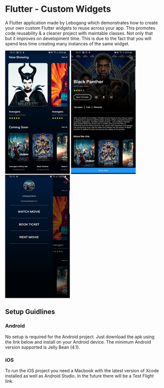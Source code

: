 # Flutter - Custom Widgets

A Flutter application made by Lebogang which demonstrates how to create your own custom Flutter widgets to reuse across your app. This promotes code reusability & a cleaner project with maintable classes. Not only that but it improves on development time. This is due to the fact that you will spend less time creating many instances of the same widget.

<p float="left">
  <img src="https://github.com/Lebogang95/Flutter-Custom-Widgets/blob/master/images/SC1.jpg" width="210" height="400" />
  <img src="https://github.com/Lebogang95/Flutter-Custom-Widgets/blob/master/images/SC2.jpg" width="210" height="400" />
  <img src="https://github.com/Lebogang95/Flutter-Custom-Widgets/blob/master/images/SC3.jpg" width="210" height="400" />
</p>

## Setup Guidlines
### Android

No setup is required for the Android project. Just download the apk using the link below and install on your Android device. The minimum Android version supported is Jelly Bean (4.1).

### iOS

To run the iOS project you need a Macbook with the latest version of Xcode installed as well as Android Studio. In the future there will be a Test Flight link.
